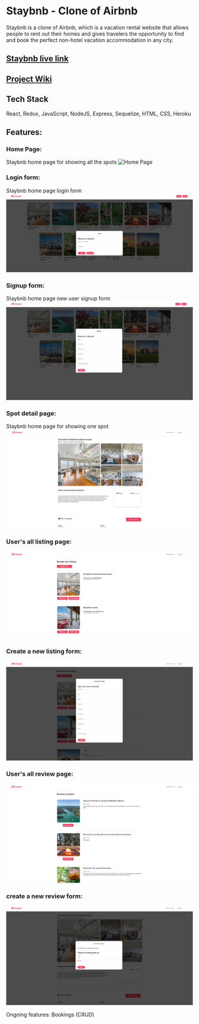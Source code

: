 # Staybnb - Clone of Airbnb 

Staybnb is a clone of Airbnb, which is a vacation rental website that allows people to rent out their homes and gives travelers the opportunity to find and book the perfect non-hotel vacation accommodation in any city. 

## [Staybnb live link](https://airbnb-ming.herokuapp.com/)

## [Project Wiki](https://github.com/EffieML/API-Airbnb/wiki)

## Tech Stack
React, Redux, JavaScript, NodeJS, Express, Sequelize, HTML, CSS, Heroku 

## Features:

### Home Page: 
Staybnb home page for showing all the spots
<img alt="Home Page" src="https://github.com/EffieML/API-Airbnb/blob/main/frontend/public/img/Home-Page.PNG">


### Login form: 
Staybnb home page login form
<img alt="Login form" src="https://github.com/EffieML/API-Airbnb/blob/main/frontend/public/img/login.PNG">

### Signup form: 
Staybnb home page new user signup form
<img alt="Signup form" src="https://github.com/EffieML/API-Airbnb/blob/main/frontend/public/img/signup.PNG">

### Spot detail page: 
Staybnb home page for showing one spot
<img alt="Signup form" src="https://github.com/EffieML/API-Airbnb/blob/main/frontend/public/img/one-spot.PNG">

### User's all listing page: 
<img alt="Signup form" src="https://github.com/EffieML/API-Airbnb/blob/main/frontend/public/img/manage-listing.PNG">

### Create a new listing form: 
<img alt="Signup form" src="https://github.com/EffieML/API-Airbnb/blob/main/frontend/public/img/create-a-spot.PNG">

### User's all review page: 
<img alt="Signup form" src="https://github.com/EffieML/API-Airbnb/blob/main/frontend/public/img/manage-review.PNG">

### create a new review form: 
<img alt="Signup form" src="https://github.com/EffieML/API-Airbnb/blob/main/frontend/public/img/create-a-review.PNG">

Ongoing features: 
Bookings (CRUD)
